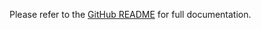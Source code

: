 <!-- README for NPM; the one for GitHub is in .github directory. -->

Please refer to the [GitHub README](https://github.com/ivan7237d/monomemo) for full documentation.
